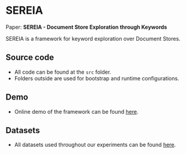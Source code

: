 # SEREIA

Paper: **SEREIA - Document Store Exploration through Keywords** 

SEREIA is a framework for keyword exploration over Document Stores.

## Source code

- All code can be found at the `src` folder.
- Folders outside are used for bootstrap and runtime configurations.

## Demo

- Online demo of the framework can be found [here](https://colab.research.google.com/drive/1AEvc66EhOnV24NEcl_oBRSqDp0kiVIul).

## Datasets

- All datasets used throughout our experiments can be found [here](https://drive.google.com/drive/folders/1HZtAVXN180O5v2UK6u2c89e2V_jhVSGZ?usp=share_link).
